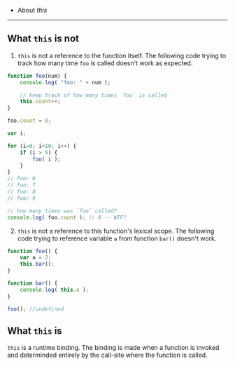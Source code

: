 * About *this*
----

##  What `this` is not 
1. `this` is not a reference to the function itself. The following code trying to track how many time `foo` is called doesn't work as expected. 
```js
function foo(num) {
	console.log( "foo: " + num );

	// keep track of how many times `foo` is called
	this.count++;
}

foo.count = 0;

var i;

for (i=0; i<10; i++) {
	if (i > 5) {
		foo( i );
	}
}
// foo: 6
// foo: 7
// foo: 8
// foo: 9

// how many times was `foo` called?
console.log( foo.count ); // 0 -- WTF?
```

2. `this` is not a reference to this function's lexical scope. The following code trying to reference variable `a` from function `bar()` doesn't work. 
```js
function foo() {
	var a = 2;
	this.bar();
}

function bar() {
	console.log( this.a );
}

foo(); //undefined
```

## What `this` is 
`this` is a runtime binding. The binding is made when a function is invoked and determinded entirely by the call-site where the function is called. 
